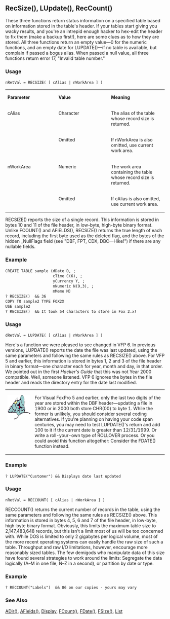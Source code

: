 ## RecSize(), LUpdate(), RecCount()

These three functions return status information on a specified table based on information stored in the table's header. If your tables start giving you wacky results, and you're an intrepid enough hacker to hex-edit the header to fix them (make a backup first!), here are some clues as to how they are stored. All three functions return an empty value&mdash;0 for the numeric functions, and an empty date for LUPDATE()&mdash;if no table is available, but complain if passed a bogus alias. When passed a null value, all three functions return error 17, "Invalid table number."

### Usage

```foxpro
nRetVal = RECSIZE( [ cAlias | nWorkArea ] )
```
<table>
<tr>
  <td width="32%" valign="top">
  <p><b>Parameter</b></p>
  </td>
  <td width=23% valign=top>
  <p><b>Value</b></p>
  </td>
  <td width=45% valign=top>
  <p><b>Meaning</b></p>
  </td>
 </tr>
<tr>
  <td width=32% rowspan=2 valign=top>
  <p>cAlias</p>
  </td>
  <td width=23% valign=top>
  <p>Character</p>
  </td>
  <td width=45% valign=top>
  <p>The alias of the table whose record size is returned.</p>
  </td>
 </tr>
<tr>
  <td width=33% valign=top>
  <p>Omitted </p>
  </td>
  <td width=67% valign=top>
  <p>If nWorkArea is also omitted, use current work area.</p>
  </td>
 </tr>
<tr>
  <td width=32% rowspan=2 valign=top>
  <p>nWorkArea</p>
  </td>
  <td width=23% valign=top>
  <p>Numeric</p>
  </td>
  <td width=45% valign=top>
  <p>The work area containing the table whose record size is returned.</p>
  </td>
 </tr>
<tr>
  <td width=33% valign=top>
  <p>Omitted</p>
  </td>
  <td width=67% valign=top>
  <p>If cAlias is also omitted, use current work area.</p>
  </td>
 </tr>
</table>

RECSIZE() reports the size of a single record. This information is stored in bytes 10 and 11 of the file header, in low-byte, high-byte binary format. Unlike FCOUNT() and AFIELDS(), RECSIZE() returns the true length of each record, including the first byte used as the deleted flag, and the bytes of the hidden _NullFlags field (see "DBF, FPT, CDX, DBC&mdash;Hike!") if there are any nullable fields.

### Example

```foxpro
CREATE TABLE sample (dDate D, ;
                     cTime C(6), ;
                     yCurrency Y, ;
                     nNumeric N(9,3), ;
                     mMemo M)
? RECSIZE()  && 36
COPY TO sample2 TYPE FOX2X
USE sample2
? RECSIZE()  && It took 54 characters to store in Fox 2.x!
```
### Usage

```foxpro
dRetVal = LUPDATE( [ cAlias | nWorkArea ] )
```

Here's a function we were pleased to see changed in VFP 6. In previous versions, LUPDATE() reports the date the file was last updated, using the same parameters and following the same rules as RECSIZE() above. For VFP 5 and earlier, this information is stored in bytes 1, 2 and 3 of the file header in binary format&mdash;one character each for year, month and day, in that order. We pointed out in the first *Hacker's Guide* that this was not Year 2000 compatible. Well, someone listened. VFP 6 ignores the bytes in the file header and reads the directory entry for the date last modified.

<table>
<tr>
  <td width="17%" valign="top">
<p><img width="94" height="78" src="fixbug1.gif">
  </td>
  <td width=83%>
  <p>For Visual FoxPro 5 and earlier, only the last two digits of the year are stored within the DBF header&mdash;updating a file in 1900 or in 2000 both store CHR(00) to byte 1. While the former is unlikely, you should consider several coding alternatives. If you're planning on having your code span centuries, you may need to test LUPDATE()'s return and add 100 to it if the current date is greater than 12/31/1999. Or write a roll-your-own type of ROLLOVER process. Or you could avoid this function altogether: Consider the FDATE() function instead.</p>
  </td>
 </tr>
</table>

### Example

```foxpro
? LUPDATE("Customer") && Displays date last updated
```
### Usage

```foxpro
nRetVal = RECCOUNT( [ cAlias | nWorkArea ] )
```

RECCOUNT() returns the current number of records in the table, using the same parameters and following the same rules as RECSIZE() above. This information is stored in bytes 4, 5, 6 and 7 of the file header, in low-byte, high-byte binary format. Obviously, this limits the maximum table size to 2,147,483,648 records, but this isn't a limit most of us will be too concerned with. While DOS is limited to only 2 gigabytes per logical volume, most of the more recent operating systems can easily handle the raw size of such a table. Throughput and raw I/O limitations, however, encourage more reasonably sized tables. The few demigods who manipulate data of this size have found several strategies to work around the limits: Segregate the data logically (A&ndash;M in one file, N&ndash;Z in a second), or partition by date or type.

### Example

```foxpro
? RECCOUNT("Labels")  && 86 on our copies - yours may vary
```
### See Also

[ADir()](s4g212.md), [AFields()](s4g292.md), [Display](s4g784.md), [FCount()](s4g076.md), [FDate()](s4g365.md), [FSize()](s4g076.md), [List](s4g784.md)